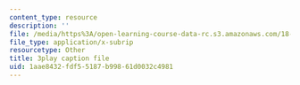 ```yaml
---
content_type: resource
description: ''
file: /media/https%3A/open-learning-course-data-rc.s3.amazonaws.com/18-02sc-multivariable-calculus-fall-2010/1aae8432fdf55187b99861d0032c4981_6paZkmBMZwQ.vtt
file_type: application/x-subrip
resourcetype: Other
title: 3play caption file
uid: 1aae8432-fdf5-5187-b998-61d0032c4981
---
```

